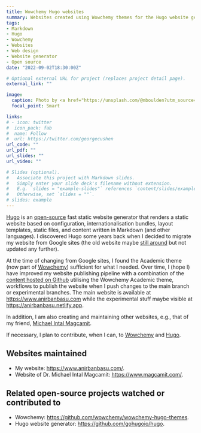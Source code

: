 ```yaml
---
title: Wowchemy Hugo websites
summary: Websites created using Wowchemy themes for the Hugo website generator.
tags:
- Markdown
- Hugo
- Wowchemy
- Websites
- Web design
- Website generator
- Open source
date: "2022-09-02T18:30:00Z"

# Optional external URL for project (replaces project detail page).
external_link: ""

image:
  caption: Photo by <a href="https://unsplash.com/@mboulden?utm_source=unsplash&utm_medium=referral&utm_content=creditCopyText">Meg Boulden</a> on <a href="https://unsplash.com/s/photos/web-design?utm_source=unsplash&utm_medium=referral&utm_content=creditCopyText">Unsplash</a>
  focal_point: Smart

links:
# - icon: twitter
#  icon_pack: fab
#  name: Follow
#  url: https://twitter.com/georgecushen
url_code: ""
url_pdf: ""
url_slides: ""
url_video: ""

# Slides (optional).
#   Associate this project with Markdown slides.
#   Simply enter your slide deck's filename without extension.
#   E.g. `slides = "example-slides"` references `content/slides/example-slides.md`.
#   Otherwise, set `slides = ""`.
# slides: example
---
```


[Hugo](https://gohugo.io/) is an [open-source](https://github.com/gohugoio/hugo) fast static website generator that renders a static website based on configuration, internationalisation bundles, layout templates, static files, and content written in Markdown (and other languages). I discovered Hugo some years back when I decided to migrate my website from Google sites (the old website maybe [still around](http://abasu.xtremebytes.com/) but not updated any further).

At the time of changing from Google sites, I found the Academic theme (now part of [Wowchemy](https://wowchemy.com/)) sufficient for what I needed. Over time, I (hope I) have improved my website publishing pipeline with a combination of the [content hosted on Github](https://github.com/anirbanbasu/anirbanbasu.github.io) utilising the Wowchemy Academic theme, workflows to publish the website when I push changes to the main branch or experimental branches. The main website is available at https://www.anirbanbasu.com while the experimental stuff maybe visible at https://anirbanbasu.netlify.app.

In addition, I am also creating and maintaining other websites, e.g., that of my friend, [Michael Intal Magcamit](https://www.magcamit.com).

If necessary, I plan to contribute, when I can, to [Wowchemy](https://github.com/wowchemy/wowchemy-hugo-themes) and [Hugo](https://github.com/gohugoio/hugo).

## Websites maintained
 * My website: https://www.anirbanbasu.com/.
 * Website of Dr. Michael Intal Magcamit: https://www.magcamit.com/.

 ## Related open-source projects watched or contributed to

 * Wowchemy: https://github.com/wowchemy/wowchemy-hugo-themes.
 * Hugo website generator: https://github.com/gohugoio/hugo.
